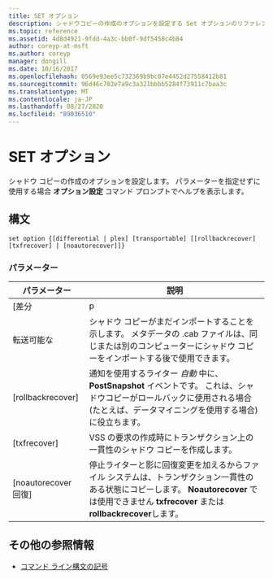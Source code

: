 ```yaml
---
title: SET オプション
description: シャドウコピーの作成のオプションを設定する Set オプションのリファレンス記事です。
ms.topic: reference
ms.assetid: 4d8d4921-9fdd-4a3c-bb0f-9df5458c4b84
author: coreyp-at-msft
ms.author: coreyp
manager: dongill
ms.date: 10/16/2017
ms.openlocfilehash: 0569e93ee5c732369b9bc07e4452d27558412b81
ms.sourcegitcommit: 96d46c702e7a9c3a321bbbb5284f73911c7baa3c
ms.translationtype: MT
ms.contentlocale: ja-JP
ms.lasthandoff: 08/27/2020
ms.locfileid: "89036510"
---
```

# <a name="set-option"></a>SET オプション

シャドウ コピーの作成のオプションを設定します。 パラメーターを指定せずに使用する場合 **オプション設定** コマンド プロンプトでヘルプを表示します。

## <a name="syntax"></a>構文

```
set option {[differential | plex] [transportable] [[rollbackrecover] [txfrecover] | [noautorecover]]}
```

### <a name="parameters"></a>パラメーター

|     パラメーター     |                                                                                                  説明                                                                                                  |
|-------------------|---------------------------------------------------------------------------------------------------------------------------------------------------------------------------------------------------------------|
|   [差分   |                                                                                                     p                                                                                                     |
|  転送可能な  |                       シャドウ コピーがまだインポートすることを示します。 メタデータの .cab ファイルは、同じまたは別のコンピューターにシャドウ コピーをインポートする後で使用できます。                       |
| [rollbackrecover] |                     通知を使用するライター *自動* 中に、 **PostSnapshot** イベントです。 これは、シャドウコピーがロールバックに使用される場合 (たとえば、データマイニングを使用する場合) に役立ちます。                      |
|   [txfrecover]    |                                                               VSS の要求の作成時にトランザクション上の一貫性のシャドウ コピーを作成します。                                                                |
|  [noautorecover 回復]  | 停止ライターと影に回復変更を加えるからファイル システムは、トランザクション一貫性のある状態にコピーします。 **Noautorecover** では使用できません **txfrecover** または **rollbackrecover**します。 |

## <a name="additional-references"></a>その他の参照情報

- [コマンド ライン構文の記号](command-line-syntax-key.md)